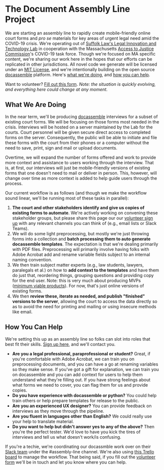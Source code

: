 # The Document Assembly Line Project

We are starting an assembly line to rapidly create mobile-friendly online court forms and _pro se_ materials for key areas of urgent legal need amid the COVID-19 crisis. We're operating out of [Suffolk Law's Legal Innovation and Technology Lab](https://suffolklitlab.org/) in cooperation with the Massachusetts [Access to Justice Commission](http://www.massa2j.org/a2j/)'s COVID-19 task force. Though we're focused on MA specific content, we're sharing our work here in the hopes that our efforts can be replicated in other jurisdictions. All novel code we generate will be licensed under an [MIT License](https://github.com/SuffolkLITLab/doc-assembly-line/blob/master/LICENSE), and we're intentionally building on the open source [docassemble](https://docassemble.org/) platform. Here's [what we're doing](https://github.com/SuffolkLITLab/doc-assembly-line#what-we-are-doing), and [how you can help](https://github.com/SuffolkLITLab/doc-assembly-line#how-you-can-help).

Want to volunteer? [Fill out this form](https://docs.google.com/forms/d/e/1FAIpQLSdQcWfVp7CkFJNPuffQF5BlE8qhV26QTjuWZeCVmOaceRPgKw/viewform). _Note: the situation is quickly evolving, and everything here could change at any moment._

## What We Are Doing

In the near term, we'll be producing [docassemble](https://docassemble.org/) interviews for a subset of existing court forms. We will be focusing on those forms most needed in the crisis. Interviews will be hosted on a server maintained by the Lab for the courts. Court personnel will be given secure direct access to completed forms on the server. Consequently, the public will be able to initiate and file these forms with the court from their phones or a computer without the need to save, print, sign and mail or upload documents.

Overtime, we will expand the number of forms offered and work to provide more context and assistance to users working through the interview. That is, at first, our interviews will just be mobile-friendly versions of existing forms that one doesn't need to mail or deliver in person. This, however, will change over time as more context is added to help guide users through the process.

Our current workflow is as follows (and though we make the workflow sound linear, we'll be running most of these tasks in parallel):

1. **The court and other stakeholders identify and give us copies of existing forms to automate**. We're actively working on convening these stakeholder groups, but please share this page our our [volunteer sign up](https://docs.google.com/forms/d/e/1FAIpQLSdQcWfVp7CkFJNPuffQF5BlE8qhV26QTjuWZeCVmOaceRPgKw/viewform) with any relevant channels you can think of (e.g., email lists or Slack Teams).
2. We will do some light preprocessing, but mostly we're just throwing forms into a collection and **batch processing them to auto generate docassemble templates**. The expectation is that we're dealing primarily with PDF files. Preprocessing will primarily involve having folks with Adobe Acrobat add and rename variable fields subject to an internal naming convention.
3. We then train subject matter experts (e.g., law students, lawyers, paralegals et al.) on how to **add context to the templates** and have them do just that, reordering things, grouping questions and providing copy for the end user. Note: this is very much about producing MVPs ([minimum viable products](https://blog.crisp.se/2016/01/25/henrikkniberg/making-sense-of-mvp)). For now, that's just online versions of existing forms.
4. We then **review these, iterate as needed, and publish "finished" versions to the server**, allowing the court to access the data directly so as to avoid the need for printing and mailing or using insecure methods like email.

## How You Can Help

We're setting this up as an assembly line so folks can slot into roles that best fit their skills. [Sign up here](https://docs.google.com/forms/d/e/1FAIpQLSdQcWfVp7CkFJNPuffQF5BlE8qhV26QTjuWZeCVmOaceRPgKw/viewform), and we'll contact you.

- **Are you a legal professional, paraprofessional or student?** Great, if you're comfortable with Adobe Acrobat, we can train you on preprocessing documents, and you can have a go at renaming variables so they make sense. If you've got a gift for explanation, we can train you on docassemble and you can add context for users to help them understand what they're filling out. If you have strong feelings about what forms we need to cover, you can flag them for us and provide copies.
- **Do you have experience with docassemble or python?** You could help train others or help prepare templates for release to the public.
- **Are you an experienced UX designer?** You can provide feedback on interviews as they move through the pipeline.
- **Are you fluent in languages other than English?** We could really use your help to translate material.
- **Do you want to help but didn't answer yes to any of the above?** Then you're the perfect tester. We'd love to have you kick the tires of interviews and tell us what doesn't work/is confusing.

If you're a techie, we're coordinating our docassmble work over on their [Slack team](#assembly-line) under the #assembly-line channel. We're also using [this Trello board](https://trello.com/b/GQIAuPnN/document-assembly-line) to manage the workflow. That being said, if you fill out the [volunteer form](https://docs.google.com/forms/d/e/1FAIpQLSdQcWfVp7CkFJNPuffQF5BlE8qhV26QTjuWZeCVmOaceRPgKw/viewform) we'll be in touch and let you know where you can help.
